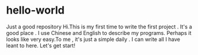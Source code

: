 # hello-world
Just a good repository
Hi.This is my first time to write the first project . It's a good place .
I use Chinese and English to describe my programs. 
Perhaps it looks like very easy.To me , it's just a simple daily .
I can write all I have leant to here. Let's get start!
